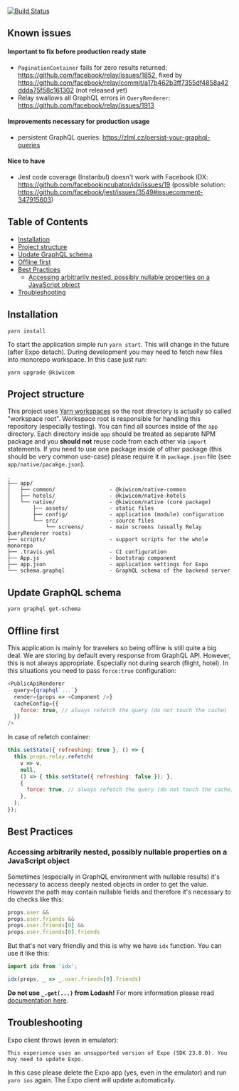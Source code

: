 [![Build Status](https://travis-ci.org/kiwicom/react-native-app.svg?branch=master)](https://travis-ci.org/kiwicom/react-native-app)

## Known issues

#### Important to fix before production ready state

- `PaginationContainer` fails for zero results returned: https://github.com/facebook/relay/issues/1852, fixed by https://github.com/facebook/relay/commit/a17b462b3ff7355df4858a42ddda75f58c161302 (not released yet)
- Relay swallows all GraphQL errors in `QueryRenderer`: https://github.com/facebook/relay/issues/1913

#### Improvements necessary for production usage

- persistent GraphQL queries: https://zlml.cz/persist-your-graphql-queries

#### Nice to have

- Jest code coverage (Instanbul) doesn't work with Facebook IDX: https://github.com/facebookincubator/idx/issues/19 (possible solution: https://github.com/facebook/jest/issues/3549#issuecomment-347915603)

## Table of Contents

* [Installation](#installation)
* [Project structure](#project-structure)
* [Update GraphQL schema](#update-graphql-schema)
* [Offline first](#offline-first)
* [Best Practices](#best-practices)
  * [Accessing arbitrarily nested, possibly nullable properties on a JavaScript object](#accessing-arbitrarily-nested-possibly-nullable-properties-on-a-javascript-object)
* [Troubleshooting](#troubleshooting)

## Installation

```
yarn install
```

To start the application simple run `yarn start`. This will change in the future (after Expo detach). During development you may need to fetch new files into monorepo workspace. In this case just run:

```
yarn upgrade @kiwicom
```

## Project structure

This project uses [Yarn workspaces](https://yarnpkg.com/lang/en/docs/workspaces/) so the root directory is actually so called "workspace root". Workspace root is responsible for handling this repository (especially testing). You can find all sources inside of the `app` directory. Each directory inside `app` should be treated as separate NPM package and you **should not** reuse code from each other via `import` statements. If you need to use one package inside of other package (this should be very common use-case) please require it in `package.json` file (see `app/native/pacakge.json`).

```
.
├── app/
│   ├── common/                 - @kiwicom/native-common
│   ├── hotels/                 - @kiwicom/native-hotels
│   └── native/                 - @kiwicom/native (core package)
│       ├── assets/             - static files
│       ├── config/             - application (module) configuration
│       └── src/                - source files
│           └── screens/        - main screens (usually Relay QueryRenderer roots)
├── scripts/                    - support scripts for the whole monorepo
├── .travis.yml                 - CI configuration
├── App.js                      - bootstrap component
├── app.json                    - application settings for Expo
└── schema.graphql              - GraphQL schema of the backend server
```

## Update GraphQL schema

```
yarn graphql get-schema
```

## Offline first

This application is mainly for travelers so being offline is still quite a big deal. We are storing by default every response from GraphQL API. However, this is not always appropriate. Especially not during search (flight, hotel). In this situations you need to pass `force:true` configuration:

```js
<PublicApiRenderer
  query={qraphql`...`}
  render={props => <Component />}
  cacheConfig={{
    force: true, // always refetch the query (do not touch the cache)
  }}
/>
```

In case of refetch container:

```js
this.setState({ refreshing: true }, () => {
  this.props.relay.refetch(
    v => v,
    null,
    () => { this.setState({ refreshing: false }); },
    {
      force: true, // always refetch the query (do not touch the cache)
    },
  );
});
```

## Best Practices

### Accessing arbitrarily nested, possibly nullable properties on a JavaScript object

Sometimes (especially in GraphQL environment with nullable results) it's necessary to access deeply nested objects in order to get the value. However the path may contain nullable fields and therefore it's necessary to do checks like this:

```js
props.user &&
props.user.friends &&
props.user.friends[0] &&
props.user.friends[0].friends
```

But that's not very friendly and this is why we have `idx` function. You can use it like this:

```js
import idx from 'idx';

idx(props, _ => _.user.friends[0].friends)
```

**Do not use `_.get(...)` from Lodash!** For more information please read [documentation here](https://github.com/facebookincubator/idx).

## Troubleshooting

Expo client throws (even in emulator):

```
This experience uses an unsupported version of Expo (SDK 23.0.0). You may need to update Expo.
```

In this case please delete the Expo app (yes, even in the emulator) and run `yarn ios` again. The Expo client will update automatically.
